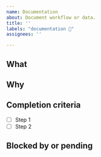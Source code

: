 ```yaml
---
name: Documentation
about: Document workflow or data.
title: ''
labels: "documentation 📝"
assignees: ''

---
```


## What


## Why


## Completion criteria
- [ ] Step 1
- [ ] Step 2

## Blocked by or pending


